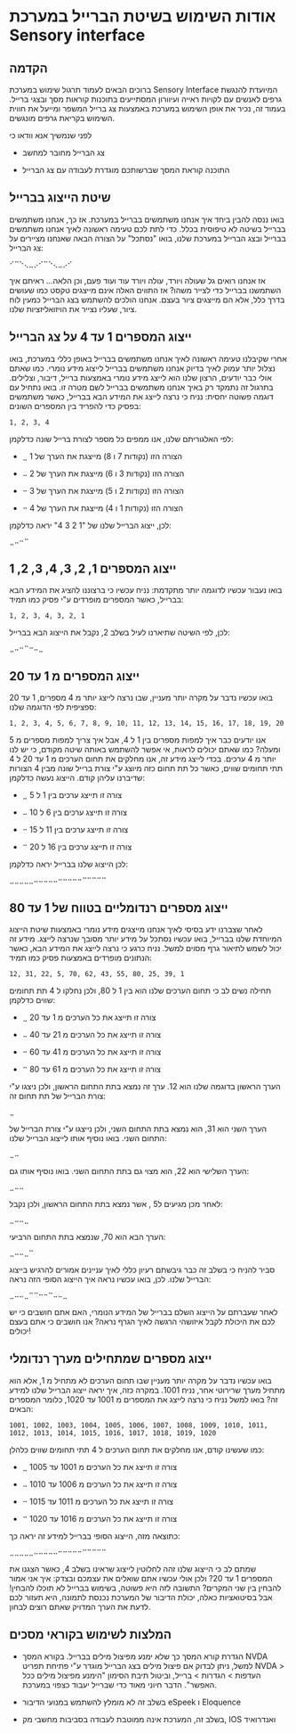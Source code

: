 # אודות השימוש בשיטת הברייל במערכת Sensory interface


## הקדמה


ברוכים הבאים לעמוד תרגול שימוש במערכת Sensory Interface המיועדת להנגשת גרפים לאנשים עם לקויות ראייה ועיוורון המסתייעים בתוכנות קוראות מסך ובצגי ברייל. בעמוד זה, נכיר את אופן השימוש במערכת באמצעות צג ברייל המשפר ומייעל את חווית השימוש בקריאת גרפים מונגשים.


לפני שנמשיך אנא וודאו כי


- צג הברייל מחובר למחשב

- התוכנה קוראת המסך שברשותכם מוגדרת לעבודה עם צג הברייל


## שיטת הייצוג בברייל


בואו ננסה להבין ביחד איך אנחנו משתמשים בברייל במערכת. אז כך, אנחנו משתמשים בברייל בשיטה לא טיפוסית בכלל. כדי לתת לכם טעימה ראשונה לאיך אנחנו משתמשים בברייל ובצג הברייל במערכת שלנו, בואו "נסתכל" על הצורה הבאה שאנחנו מציירים על צג הברייל:


```
⠊⠉⠑⢄⣀⡠⠊⠉⠑⢄⣀⡠⠊
```


אז אנחנו רואים גל שעולה ויורד, עולה ויורד עוד ועוד פעם, וכן הלאה… ראיתם איך השתמשנו בברייל כדי לצייר משהו? אז התווים האלה אינם מייצגים טקסט כמו שעושים בדרך כלל, אלא הם מייצגים ציור בעצם. אנחנו הולכים להשתמש בצג הברייל כמעין לוח ציור, שעליו נצייר את הויזואליזציות שלנו.


## ייצוג המספרים 1 עד 4 על צג הברייל


אחרי שקיבלנו טעימה ראשונה לאיך אנחנו משתמשים בברייל באופן כללי במערכת, בואו נצלול יותר עמוק לאיך בדיוק אנחנו משתמשים בברייל לייצוג מידע נומרי. כמו שאתם אולי כבר יודעים, הרצון שלנו הוא לייצג מידע נומרי באמצעות ברייל, דיבור, וצלילים. בתרגול זה נתמקד רק באיך אנחנו משתמשים בברייל לשם מטרה זו. בואו נתחיל עם דוגמה פשוטה יחסית: נניח כי נרצה לייצג את המידע הבא בברייל, כאשר משתמשים בפסיק כדי להפריד בין המספרים השונים:


```
1, 2, 3, 4
```


לפי האלגוריתם שלנו, אנו ממפים כל מספר לצורת ברייל שונה כדלקמן:


- `⣀` הצורה הזו (נקודות 7 ו 8) מייצגת את הערך של 1

- `⠤` הצורה הזו (נקודות 3 ו 6) מייצגת את הערך של 2

- `⠒` הצורה הזו (נקודות 2 ו 5) מייצגת את הערך של 3

- `⠒` הצורה הזו (נקודות 1 ו 4) מייצגת את הערך של 4


לכן, ייצוג הברייל שלנו של "1 2 3 4" יראה כדלקמן:


```
⣀⠤⠒⠉
```


## ייצוג המספרים 1, 2, 3, 4, 3, 2, 1


בואו נעבור עכשיו לדוגמה יותר מתקדמת: נניח עכשיו כי ברצוננו להציג את המידע הבא בברייל, כאשר המספרים מופרדים ע"י פסיק כמו תמיד:


```
1, 2, 3, 4, 3, 2, 1
```


לכן, לפי השיטה שתיארנו לעיל בשלב 2, נקבל את הייצוג הבא בברייל:


```
⣀⠤⠒⠉⠒⠤⣀
```


## ייצוג המספרים מ 1 עד 20


בואו עכשיו נדבר על מקרה יותר מעניין, שבו נרצה לייצג יותר מ 4 מספרים, 1 עד 20 ספציפית לפי הדוגמה שלנו:


```
1, 2, 3, 4, 5, 6, 7, 8, 9, 10, 11, 12, 13, 14, 15, 16, 17, 18, 19, 20
```

אנו יודעים כבר איך למפות מספרים בין 1 ל 4, אבל איך צריך למפות מספרים מ 5 ומעלה? כמו שאתם יכולים לראות, אי אפשר להשתמש באותה שיטה מקודם, כי יש לנו יותר מ 4 ערכים. בכדי לייצג מידע זה, אנו מחלקים את תחום הערכים מ 1 עד 20 ל 4 תתי תחומים שווים, כאשר כל תת תחום כזה מיוצג ע"י צורת ברייל שונה מבין 4 הצורות שדיברנו עליהן קודם. הייצוג נעשה כדלקמן:


- `⣀` צורה זו תייצג ערכים בין 1 ל 5

- `⠤` צורה זו תייצג ערכים בין 6 ל 10

- `⠒` צורה זו תייצג ערכים בין 11 ל 15

- `⠉` צורה זו תייצג ערכים בין 16 ל 20


לכן הייצוג שלנו בברייל יראה כדלקמן:


```
⣀⣀⣀⣀⣀⠤⠤⠤⠤⠤⠒⠒⠒⠒⠒⠉⠉⠉⠉⠉
```


## ייצוג מספרים רנדומליים בטווח של 1 עד 80


לאחר שצברנו ידע בסיסי לאיך אנחנו מייצגים מידע נומרי באמצעות שיטת הייצוג המיוחדת שלנו בברייל, בואו עכשיו נסתכל על מידע יותר מסובך שנרצה לייצג. מידע זה יכול לשמש לתיאור גרף מסוים למשל. נניח כרגע כי נרצה לייצג את המידע הבא, כאשר הנתונים מופרדים באמצעות פסיק כמו תמיד:


```
12, 31, 22, 5, 70, 62, 43, 55, 80, 25, 39, 1
```


תחילה נשים לב כי תחום הערכים שלנו הוא בין 1 ל 80, ולכן נחלקו ל 4 תת תחומים שווים כדלקמן:


- `⣀` צורה זו תייצג את כל הערכים מ 1 עד 20

- `⠤` צורה זו תייצג את כל הערכים מ 21 עד 40

- `⠒` צורה זו תייצג את כל הערכים מ 41 עד 60

- `⠉` צורה זו תייצג את כל הערכים מ 61 עד 80


הערך הראשון בדוגמה שלנו הוא 12. ערך זה נמצא בתת התחום הראשון, ולכן ניצגו ע"י צורת הברייל של תת תחום זה:


```
⣀
```

הערך השני הוא 31, הוא נמצא בתת התחום השני, ולכן נייצגו ע"י צורת הברייל של התחום השני. בואו נוסיף אותו לייצוג הברייל שלנו:


```
⣀⠤
```


הערך השלישי הוא 22, הוא מצוי גם בתת התחום השני. בואו נוסיף אותו גם:


```
⣀⠤⠤
```


לאחר מכן מגיעים ל5 , אשר נמצא בתת התחום הראשון, ולכן נקבל:


```
⣀⠤⠤⣀
```


הערך הבא הוא 70, שנמצא בתת התחום הרביעי:


```
⣀⠤⠤⣀⠉
```


סביר להניח כי בשלב זה כבר גיבשתם רעיון כללי לאיך עניינים אמורים להרגיש בייצוג הברייל שלנו. לכן, בואו עכשיו נראה איך הייצוג הסופי הזה נראה:


```
⣀⠤⠤⣀⠉⠉⠒⠒⠉⠤⠤⣀
```


לאחר שעברתם על הייצוג השלם בברייל של המידע הנומרי, האם אתם חושבים כי יש לכם את היכולת לקבל איזושהי הרגשה לאיך הגרף נראה? אנו חושבים כי אתם בעצם יכולים!


## ייצוג מספרים שמתחילים מערך רנדומלי


בואו עכשיו נדבר על מקרה יותר מעניין שבו תחום הערכים לא מתחיל מ 1, אלא הוא מתחיל מערך שרירוטי אחר, נניח 1001. במקרה כזה, איך יראה ייצוג הברייל שלנו למידע זה? בואו למשל נניח כי נרצה לייצג את המספרים מ 1001 עד 1020, כלומר המספרים הבאים:


```
1001, 1002, 1003, 1004, 1005, 1006, 1007, 1008, 1009, 1010, 1011, 1012, 1013, 1014, 1015, 1016, 1017, 1018, 1019, 1020
```


כמו שעשינו קודם, אנו מחלקים את תחום הערכים ל 4 תתי תחומים שווים כלהלן:


- `⣀` צורה זו תייצג את כל הערכים מ 1001 עד 1005

- `⠤` צורה זו תייצג את כל הערכים מ 1006 עד 1010

- `⠒` צורה זו תייצג את כל הערכים מ 1011 עד 1015

- `⠉` צורה זו תייצג את כל הערכים מ 1016 עד 1020


כתוצאה מזה, הייצוג הסופי בברייל למידע זה יראה כך:


```
⣀⣀⣀⣀⣀⠤⠤⠤⠤⠤⠒⠒⠒⠒⠒⠉⠉⠉⠉⠉
```


שמתם לב כי הייצוג שלנו זהה לחלוטין לייצוג שראינו בשלב 4, כאשר הצגנו את המספרים 1 עד 20? ולכן אולי עכשיו אתם שואלים את עצמכם ובצדק: איך אני אמור להבחין בין שני המקרים? התשובה לזה היא פשוטה, בשימוש בברייל לא תוכלו להבחין! אבל בסיטואציות כאלה, יכולת הדיבור של המערכת נכנסת לתמונה, היא תעזור לכם לדעת את הערך המדויק שאתם רוצים לבחון.


## המלצות לשימוש בקוראי מסכים


* הגדרת קורא המסך כך שלא ימנע מפיצול מילים בברייל. בקורא המסך NVDA למשל, ניתן לבדוק אם פיצול מילים בצג הברייל מוגדר ע"י פתיחת תפריט NVDA > העדפות > הגדרות > ברייל, וביטול תיבת הסימון "הימנע מפיצול מילים ככל האפשר". הדבר חיוני מאוד כדי שברייל יעבוד כצפוי במערכת.


- בשלב זה לא מומלץ להשתמש במנועי הדיבור eSpeek ו Eloquence

- בשלב זה, המערכת אינה ממוטבת לעבודה בסביבות מחשבי מק, IOS ואנדרואיד
